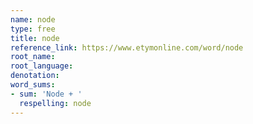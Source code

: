 ```yaml
---
name: node
type: free
title: node
reference_link: https://www.etymonline.com/word/node
root_name: 
root_language: 
denotation: 
word_sums:
- sum: 'Node + '
  respelling: node
---
```

